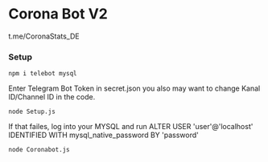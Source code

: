# Corona Bot V2

t.me/CoronaStats_DE

### Setup

`npm i telebot mysql`

Enter Telegram Bot Token in secret.json you also may want to change Kanal ID/Channel ID in the code.

`node Setup.js`

If that failes, log into your MYSQL and run
ALTER USER 'user'@'localhost' IDENTIFIED WITH mysql_native_password BY 'password'

`node Coronabot.js`

